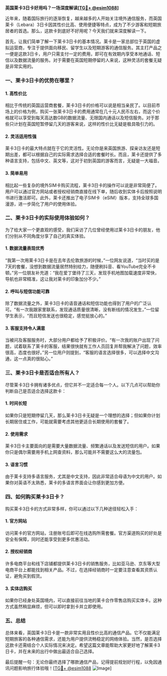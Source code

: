 **英国莱卡3日卡好用吗？一场深度解读[[TG💪+ @esim1088](https://t.me/s/esim1088)]**

近年来，随着国际旅行的逐渐恢复，越来越多的人开始关注境外通信服务，而英国莱卡（Lebara）3日卡因其性价比高、使用便捷等特点，成为了不少游客和短期旅居者的首选。那么，这款卡到底好不好用呢？今天我们就来深度解读一下。

首先，让我们简单了解一下莱卡3日卡的基本情况。莱卡是一家总部位于英国的虚拟运营商，专注于提供面向移民、留学生以及短期游客的通信服务。其主打产品之一便是这款3日卡，用户只需支付一定的费用，即可在有效期内享受本地通话、短信以及数据流量的服务。对于需要在英国短期停留的人来说，这种灵活的套餐无疑是非常实用的。

### **一、莱卡3日卡的优势在哪里？**

#### **1. 高性价比**
相比于传统的英国运营商套餐，莱卡3日卡的价格可以说是相当亲民了。以目前市场上的价格为例，购买一张莱卡3日卡的费用通常在几十元人民币左右，而这个价格就可以享受到每天高达数GB的数据流量、无限国内通话以及短信服务。对于那些只计划在英国短暂停留几天的游客来说，这样的性价比无疑是极具吸引力的。

#### **2. 灵活适用性强**
莱卡3日卡的最大特点就在于它的灵活性。无论你是来英国旅游、探亲访友还是短期出差，都可以根据自己的实际需求选择合适的套餐时长。而且，莱卡还提供了多种语言支持，包括中文、英文等，这对于初到英国的游客而言，无疑是一大福音。

#### **3. 简单易用**
相比起一些复杂的境外SIM卡购买流程，莱卡3日卡的操作可以说是非常简便了。用户可以通过官方网站或者授权经销商直接在线下单，随后收到实体卡后按照说明书进行激活即可。此外，莱卡还推出了电子SIM卡（eSIM）版本，支持全球多国漫游，进一步简化了用户的使用体验。

### **二、莱卡3日卡的实际使用体验如何？**

为了给大家一个更直观的感受，我们采访了几位曾经使用过莱卡3日卡的朋友，他们分别从不同角度分享了自己的真实体验。

#### **1. 数据流量表现优秀**
“我第一次用莱卡3日卡是在去年去伦敦旅游的时候，”一位网友说道，“当时买的是7天的套餐，没想到数据流量居然特别给力，随便刷抖音、看YouTube完全不卡顿。”另一位朋友补充道：“我在爱丁堡待了三天，发现手机地图加载速度非常快，导航也非常精准，这让我对莱卡的印象加分不少。”

#### **2. 呼叫与短信功能可靠**
除了数据流量之外，莱卡3日卡的语音通话和短信功能也得到了用户的广泛认可。“有一次我跟家里联系，发现通话质量很清晰，没有断线的情况发生，”一位留学生表示，“而且短信发送也很稳定，感觉挺放心的。”

#### **3. 客服支持令人满意**
当被问及客服服务时，大部分用户都给予了积极评价。“有一次我的账户出现了问题，试着联系了莱卡的客服，结果很快就有工作人员回复并帮我解决了问题，效率很高，态度也很好。”另一位用户则提到，“客服的语言选择很多，可以选择中文沟通，这一点真的很贴心。”

### **三、莱卡3日卡是否适合所有人？**

尽管莱卡3日卡拥有诸多优点，但它并不一定适合每一个人。以下几点可以帮助你判断自己是否适合选择这款卡：

#### **1. 时间长短**
如果你只是短期停留几天，那么莱卡3日卡无疑是一个理想的选择；但如果你计划长期居住或工作，可能就需要考虑其他更适合长期使用的套餐了。

#### **2. 使用需求**
莱卡3日卡主要面向的是需要大量数据流量、频繁通话以及发送短信的用户。如果你只是偶尔需要用手机上网查资料，那么可能并不需要这么大的流量包。

#### **3. 语言习惯**
由于莱卡支持多语言服务，尤其是中文支持，因此非常适合母语为中文的用户。如果你对英语不太熟悉，莱卡的多语言界面会让你感到更加方便。

### **四、如何购买莱卡3日卡？**

购买莱卡3日卡的方式非常多样，你可以通过以下几种途径轻松入手：

#### **1. 官方网站**
访问莱卡的官方网站，注册账号后即可在线选购所需套餐。官方渠道购买的好处是安全有保障，同时还能享受到更多优惠活动。

#### **2. 授权经销商**
许多电商平台和线下店铺都提供莱卡3日卡的销售服务，比如亚马逊、京东等大型电商平台上都能找到相关产品。不过，在选择经销商时一定要注意查看其资质认证，避免买到假货。

#### **3. 实体店购买**
如果你已经身处英国境内，可以直接前往当地的莱卡合作零售店购买实体卡。这种方式虽然稍显麻烦，但可以即时拿到卡并立即使用。

### **五、总结**

总体来看，英国莱卡3日卡是一款非常实用且性价比高的通信产品。它不仅能满足短期旅客的各种通信需求，还能为用户提供流畅稳定的网络体验。当然，是否选择这款卡还需结合个人实际情况来决定。希望这篇文章能帮助大家更好地了解莱卡3日卡，并在未来的出行中做出最适合自己选择。

最后提醒一句：无论你最终选择了哪款通信产品，记得提前规划好行程，以免因通讯问题影响旅行体验哦！[[TG💪+ @esim1088](https://t.me/s/esim1088) ![Image](https://i.postimg.cc/4NQfJmqS/Snipaste-2025-05-13-00-14-12.png)]